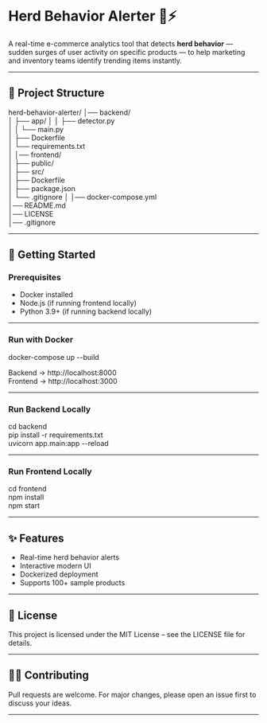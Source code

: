 # Herd Behavior Alerter 🛒⚡

A real-time e-commerce analytics tool that detects **herd behavior** — sudden surges of user activity on specific products — to help marketing and inventory teams identify trending items instantly.

---

## 📂 Project Structure

herd-behavior-alerter/
│── backend/               
│   ├── app/
│   │   ├── detector.py    
│   │   └── main.py       
│   ├── Dockerfile         
│   └── requirements.txt    
│
│── frontend/              
│   ├── public/            
│   ├── src/               
│   ├── Dockerfile         
│   ├── package.json       
│   └── .gitignore
│
│── docker-compose.yml      
│── README.md               
│── LICENSE                 
│── .gitignore             

---

## 🚀 Getting Started

### Prerequisites
- Docker installed
- Node.js (if running frontend locally)
- Python 3.9+ (if running backend locally)

---

### Run with Docker
docker-compose up --build

Backend → http://localhost:8000  
Frontend → http://localhost:3000  

---

### Run Backend Locally
cd backend  
pip install -r requirements.txt  
uvicorn app.main:app --reload  

---

### Run Frontend Locally
cd frontend  
npm install  
npm start  

---

## ✨ Features
- Real-time herd behavior alerts  
- Interactive modern UI  
- Dockerized deployment  
- Supports 100+ sample products  

---

## 📜 License
This project is licensed under the MIT License – see the LICENSE file for details.  

---

## 👨‍💻 Contributing
Pull requests are welcome. For major changes, please open an issue first to discuss your ideas.  

---
